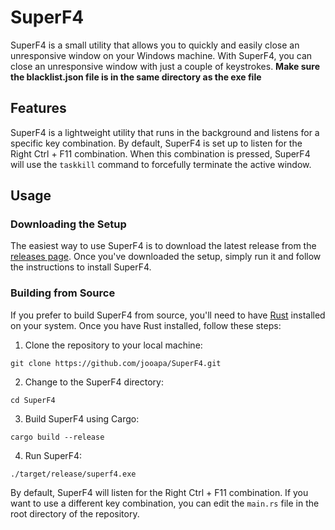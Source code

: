 # SuperF4

SuperF4 is a small utility that allows you to quickly and easily close an unresponsive window on your Windows machine. With SuperF4, you can close an unresponsive window with just a couple of keystrokes.
**Make sure the blacklist.json file is in the same directory as the exe file**

## Features

SuperF4 is a lightweight utility that runs in the background and listens for a specific key combination. By default, SuperF4 is set up to listen for the Right Ctrl + F11 combination. When this combination is pressed, SuperF4 will use the `taskkill` command to forcefully terminate the active window.

## Usage

### Downloading the Setup

The easiest way to use SuperF4 is to download the latest release from the [releases page](https://github.com/jooapa/SuperF4/releases/tag/release). Once you've downloaded the setup, simply run it and follow the instructions to install SuperF4.

### Building from Source

If you prefer to build SuperF4 from source, you'll need to have [Rust](https://www.rust-lang.org/tools/install) installed on your system. Once you have Rust installed, follow these steps:

1.  Clone the repository to your local machine:

`git clone https://github.com/jooapa/SuperF4.git` 

2.  Change to the SuperF4 directory:

`cd SuperF4` 

3.  Build SuperF4 using Cargo:

`cargo build --release` 

4.  Run SuperF4:

`./target/release/superf4.exe` 

By default, SuperF4 will listen for the Right Ctrl + F11 combination. If you want to use a different key combination, you can edit the `main.rs` file in the root directory of the repository. 


